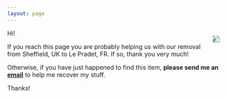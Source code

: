 ```yaml
---
layout: page
---
```


  <img style="max-width: 200px; transform: scalex(-1) rotate(270deg); float: right; margin: 1em; overflow: auto;" src="{{ site.baseurl }}/assets/noun_9880_moving.png">

Hi!
  
If you reach this page you are probably helping us with our removal from Sheffield, UK to Le Pradet, FR. If so, thank you very much!

Otherwise, if you have just happened to find this item, **please send me an [email](mailto:email@ricardmarxer.com)** to help me recover my stuff.


Thanks!